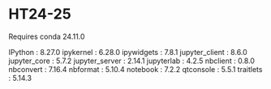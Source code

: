 # HT24-25

Requires conda 24.11.0

IPython          : 8.27.0
ipykernel        : 6.28.0
ipywidgets       : 7.8.1
jupyter_client   : 8.6.0
jupyter_core     : 5.7.2
jupyter_server   : 2.14.1
jupyterlab       : 4.2.5
nbclient         : 0.8.0
nbconvert        : 7.16.4
nbformat         : 5.10.4
notebook         : 7.2.2
qtconsole        : 5.5.1
traitlets        : 5.14.3
